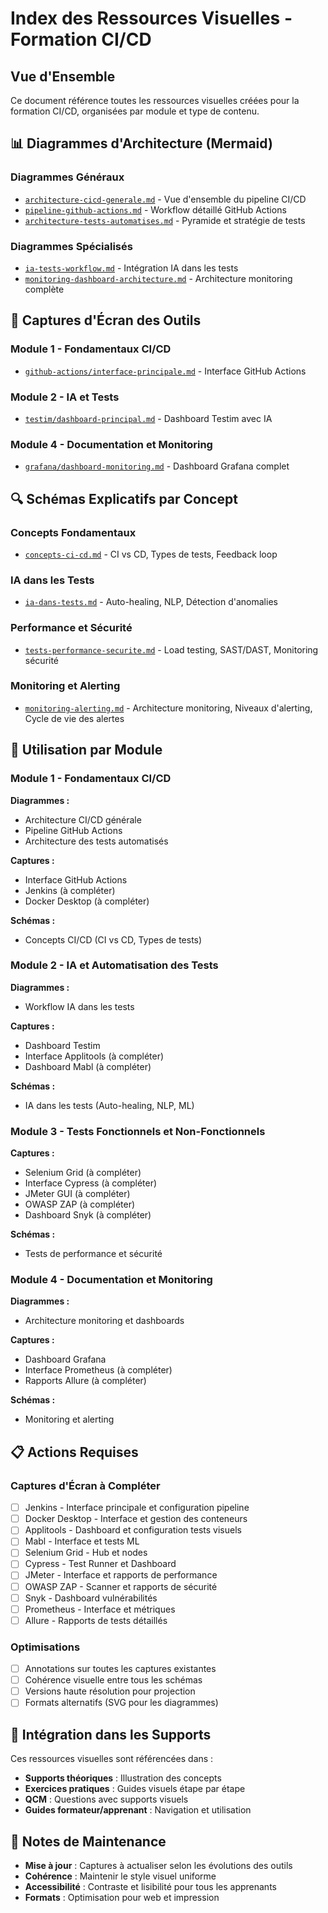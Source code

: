 # Index des Ressources Visuelles - Formation CI/CD

## Vue d'Ensemble
Ce document référence toutes les ressources visuelles créées pour la formation CI/CD, organisées par module et type de contenu.

## 📊 Diagrammes d'Architecture (Mermaid)

### Diagrammes Généraux
- [`architecture-cicd-generale.md`](diagrammes/architecture-cicd-generale.md) - Vue d'ensemble du pipeline CI/CD
- [`pipeline-github-actions.md`](diagrammes/pipeline-github-actions.md) - Workflow détaillé GitHub Actions
- [`architecture-tests-automatises.md`](diagrammes/architecture-tests-automatises.md) - Pyramide et stratégie de tests

### Diagrammes Spécialisés
- [`ia-tests-workflow.md`](diagrammes/ia-tests-workflow.md) - Intégration IA dans les tests
- [`monitoring-dashboard-architecture.md`](diagrammes/monitoring-dashboard-architecture.md) - Architecture monitoring complète

## 📸 Captures d'Écran des Outils

### Module 1 - Fondamentaux CI/CD
- [`github-actions/interface-principale.md`](captures-ecran/github-actions/interface-principale.md) - Interface GitHub Actions

### Module 2 - IA et Tests
- [`testim/dashboard-principal.md`](captures-ecran/testim/dashboard-principal.md) - Dashboard Testim avec IA

### Module 4 - Documentation et Monitoring
- [`grafana/dashboard-monitoring.md`](captures-ecran/grafana/dashboard-monitoring.md) - Dashboard Grafana complet

## 🔍 Schémas Explicatifs par Concept

### Concepts Fondamentaux
- [`concepts-ci-cd.md`](schemas/concepts-ci-cd.md) - CI vs CD, Types de tests, Feedback loop

### IA dans les Tests
- [`ia-dans-tests.md`](schemas/ia-dans-tests.md) - Auto-healing, NLP, Détection d'anomalies

### Performance et Sécurité
- [`tests-performance-securite.md`](schemas/tests-performance-securite.md) - Load testing, SAST/DAST, Monitoring sécurité

### Monitoring et Alerting
- [`monitoring-alerting.md`](schemas/monitoring-alerting.md) - Architecture monitoring, Niveaux d'alerting, Cycle de vie des alertes

## 🎯 Utilisation par Module

### Module 1 - Fondamentaux CI/CD
**Diagrammes :**
- Architecture CI/CD générale
- Pipeline GitHub Actions
- Architecture des tests automatisés

**Captures :**
- Interface GitHub Actions
- Jenkins (à compléter)
- Docker Desktop (à compléter)

**Schémas :**
- Concepts CI/CD (CI vs CD, Types de tests)

### Module 2 - IA et Automatisation des Tests
**Diagrammes :**
- Workflow IA dans les tests

**Captures :**
- Dashboard Testim
- Interface Applitools (à compléter)
- Dashboard Mabl (à compléter)

**Schémas :**
- IA dans les tests (Auto-healing, NLP, ML)

### Module 3 - Tests Fonctionnels et Non-Fonctionnels
**Captures :**
- Selenium Grid (à compléter)
- Interface Cypress (à compléter)
- JMeter GUI (à compléter)
- OWASP ZAP (à compléter)
- Dashboard Snyk (à compléter)

**Schémas :**
- Tests de performance et sécurité

### Module 4 - Documentation et Monitoring
**Diagrammes :**
- Architecture monitoring et dashboards

**Captures :**
- Dashboard Grafana
- Interface Prometheus (à compléter)
- Rapports Allure (à compléter)

**Schémas :**
- Monitoring et alerting

## 📋 Actions Requises

### Captures d'Écran à Compléter
- [ ] Jenkins - Interface principale et configuration pipeline
- [ ] Docker Desktop - Interface et gestion des conteneurs
- [ ] Applitools - Dashboard et configuration tests visuels
- [ ] Mabl - Interface et tests ML
- [ ] Selenium Grid - Hub et nodes
- [ ] Cypress - Test Runner et Dashboard
- [ ] JMeter - Interface et rapports de performance
- [ ] OWASP ZAP - Scanner et rapports de sécurité
- [ ] Snyk - Dashboard vulnérabilités
- [ ] Prometheus - Interface et métriques
- [ ] Allure - Rapports de tests détaillés

### Optimisations
- [ ] Annotations sur toutes les captures existantes
- [ ] Cohérence visuelle entre tous les schémas
- [ ] Versions haute résolution pour projection
- [ ] Formats alternatifs (SVG pour les diagrammes)

## 🔗 Intégration dans les Supports

Ces ressources visuelles sont référencées dans :
- **Supports théoriques** : Illustration des concepts
- **Exercices pratiques** : Guides visuels étape par étape
- **QCM** : Questions avec supports visuels
- **Guides formateur/apprenant** : Navigation et utilisation

## 📝 Notes de Maintenance

- **Mise à jour** : Captures à actualiser selon les évolutions des outils
- **Cohérence** : Maintenir le style visuel uniforme
- **Accessibilité** : Contraste et lisibilité pour tous les apprenants
- **Formats** : Optimisation pour web et impression